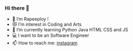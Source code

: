### Hi there 👋
- 🔭 I’m Rapeeploy !
- 😻 I’m interest in Coding and Arts
- 🌱 I’m currently learning Python Java HTML CSS and JS
- 💻 I want to be an Software Engineer
- 📫 How to reach me: [instagram](https://www.instagram.com/rapeeplxy/)
